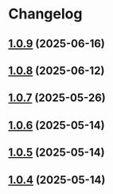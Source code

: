 # Changelog

## [1.0.9](https://github.com/Hexlet/analytics-plugin-yandex-metrika/compare/1.0.8...1.0.9) (2025-06-16)

## [1.0.8](https://github.com/Hexlet/analytics-plugin-yandex-metrika/compare/1.0.7...1.0.8) (2025-06-12)

## [1.0.7](https://github.com/Hexlet/analytics-plugin-yandex-metrika/compare/1.0.6...1.0.7) (2025-05-26)

## [1.0.6](https://github.com/Hexlet/analytics-plugin-yandex-metrika/compare/1.0.5...1.0.6) (2025-05-14)

## [1.0.5](https://github.com/Hexlet/analytics-plugin-yandex-metrika/compare/1.0.4...1.0.5) (2025-05-14)

## [1.0.4](https://github.com/Hexlet/analytics-plugin-yandex-metrika/compare/1.0.3...1.0.4) (2025-05-14)
